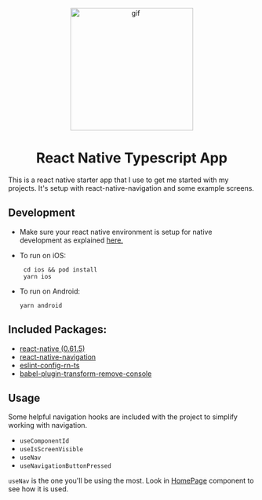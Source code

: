 <p align="center"><img alt="gif"  src="https://user-images.githubusercontent.com/16872175/74068264-41124200-4a0c-11ea-82c9-39499ff4d6ac.gif" width="250" ></p>

<h1 align="center">
  React Native Typescript App
</h1>

This is a react native starter app that I use to get me started with my projects. It's setup with react-native-navigation and some example screens.


## Development
- Make sure your react native environment is setup for native development as explained [here.](https://facebook.github.io/react-native/docs/getting-started) 

- To run on iOS:
    ```
     cd ios && pod install
     yarn ios
    ```
- To run on Android:
    ```
    yarn android
    ```
  
## Included Packages:
- [react-native (0.61.5)](https://github.com/facebook/react-native)
- [react-native-navigation](https://github.com/wix/react-native-navigation)
- [eslint-config-rn-ts](https://github.com/alradadi/eslint-config-rn-ts)
- [babel-plugin-transform-remove-console](https://www.npmjs.com/package/babel-plugin-transform-remove-console)



## Usage

Some helpful navigation hooks are included with the project to simplify working with navigation.

- `useComponentId`
- `useIsScreenVisible`
- `useNav`
- `useNavigationButtonPressed`

`useNav` is the one you'll be using the most.
Look in [HomePage](./src/components/HomePage.tsx) component to see how it is used.

